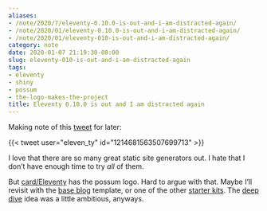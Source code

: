 ```yaml
---
aliases:
- /note/2020/7/eleventy-0.10.0-is-out-and-i-am-distracted-again/
- /note/2020/01/eleventy-0.10.0-is-out-and-i-am-distracted-again/
- /note/2020/01/eleventy-010-is-out-and-i-am-distracted-again/
category: note
date: 2020-01-07 21:19:30-08:00
slug: eleventy-010-is-out-and-i-am-distracted-again
tags:
- eleventy
- shiny
- possum
- the-logo-makes-the-project
title: Eleventy 0.10.0 is out and I am distracted again
---
```


Making note of this [tweet](https://twitter.com/eleven_ty/status/1214681563507699713) for later:

{{\< tweet user="eleven_ty" id="1214681563507699713" >}}

I love that there are so many great static site generators out. I hate that I don’t have enough time to try *all* of them.

But [card/Eleventy](../../../card/Eleventy.md) has the possum logo. Hard to argue with that. Maybe I’ll revisit with the [base blog](https://github.com/11ty/eleventy-base-blog) template, or one of the other [starter kits](https://www.11ty.dev/docs/starter/). The [deep dive](../../2019/04/eleventy.md) idea was a little ambitious, anyways.

